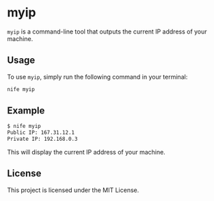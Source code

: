 # myip

`myip` is a command-line tool that outputs the current IP address of your machine.

## Usage

To use `myip`, simply run the following command in your terminal:

```sh
nife myip
```

## Example

```sh
$ nife myip
Public IP: 167.31.12.1
Private IP: 192.168.0.3
```

This will display the current IP address of your machine.

## License

This project is licensed under the MIT License.